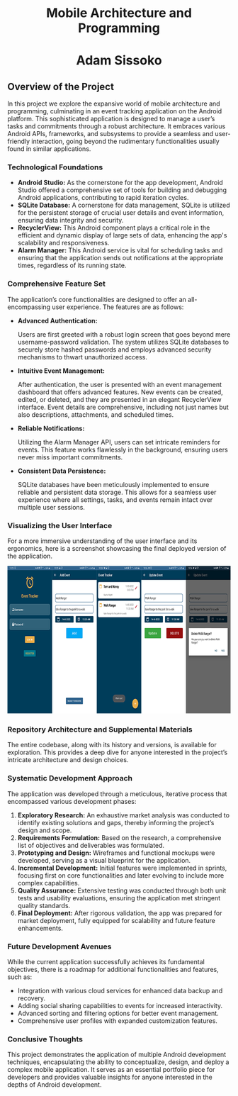 <h1 align = "center">Mobile Architecture and Programming</h1>
<h1 align = "center">Adam Sissoko</h1>

<h2>Overview of the Project</h2>
<p>
In this project we explore the expansive world of mobile architecture and programming, culminating in an event tracking application on the Android platform. This sophisticated application is designed to manage a user’s tasks and commitments through a robust architecture. It embraces various Android APIs, frameworks, and subsystems to provide a seamless and user-friendly interaction, going beyond the rudimentary functionalities usually found in similar applications.
</p>

<h3>Technological Foundations</h3>
<ul>
  <li><strong>Android Studio:</strong> As the cornerstone for the app development, Android Studio offered a comprehensive set of tools for building and debugging Android applications, contributing to rapid iteration cycles.</li>
  <li><strong>SQLite Database:</strong> A cornerstone for data management, SQLite is utilized for the persistent storage of crucial user details and event information, ensuring data integrity and security.</li>
  <li><strong>RecyclerView:</strong> This Android component plays a critical role in the efficient and dynamic display of large sets of data, enhancing the app's scalability and responsiveness.</li>
  <li><strong>Alarm Manager:</strong> This Android service is vital for scheduling tasks and ensuring that the application sends out notifications at the appropriate times, regardless of its running state.</li>
</ul>

<h3>Comprehensive Feature Set</h3>
<p>
The application’s core functionalities are designed to offer an all-encompassing user experience. The features are as follows:
</p>
<ul>
  <li>
    <strong>Advanced Authentication:</strong> 
    <p>Users are first greeted with a robust login screen that goes beyond mere username-password validation. The system utilizes SQLite databases to securely store hashed passwords and employs advanced security mechanisms to thwart unauthorized access.</p>
  </li>
  <li>
    <strong>Intuitive Event Management:</strong>
    <p>After authentication, the user is presented with an event management dashboard that offers advanced features. New events can be created, edited, or deleted, and they are presented in an elegant RecyclerView interface. Event details are comprehensive, including not just names but also descriptions, attachments, and scheduled times.</p>
  </li>
  <li>
    <strong>Reliable Notifications:</strong>
    <p>Utilizing the Alarm Manager API, users can set intricate reminders for events. This feature works flawlessly in the background, ensuring users never miss important commitments.</p>
  </li>
  <li>
    <strong>Consistent Data Persistence:</strong>
    <p>SQLite databases have been meticulously implemented to ensure reliable and persistent data storage. This allows for a seamless user experience where all settings, tasks, and events remain intact over multiple user sessions.</p>
  </li>
</ul>

<h3>Visualizing the User Interface</h3>
<p>
For a more immersive understanding of the user interface and its ergonomics, here is a screenshot showcasing the final deployed version of the application.
</p>
<img src="https://github.com/adamsissoko/CS360/blob/main/Apps/final_project_cs_360.png" alt="[screenshot of the final project]" style="width:810px;height:333px;">

<h3>Repository Architecture and Supplemental Materials</h3>
<p>
The entire codebase, along with its history and versions, is available for exploration. This provides a deep dive for anyone interested in the project’s intricate architecture and design choices.  
</p>

<h3>Systematic Development Approach</h3>
<p>
The application was developed through a meticulous, iterative process that encompassed various development phases:
</p>
<ol>
  <li><strong>Exploratory Research:</strong> An exhaustive market analysis was conducted to identify existing solutions and gaps, thereby informing the project’s design and scope.</li>
  <li><strong>Requirements Formulation:</strong> Based on the research, a comprehensive list of objectives and deliverables was formulated.</li>
  <li><strong>Prototyping and Design:</strong> Wireframes and functional mockups were developed, serving as a visual blueprint for the application.</li>
  <li><strong>Incremental Development:</strong> Initial features were implemented in sprints, focusing first on core functionalities and later evolving to include more complex capabilities.</li>
  <li><strong>Quality Assurance:</strong> Extensive testing was conducted through both unit tests and usability evaluations, ensuring the application met stringent quality standards.</li>
  <li><strong>Final Deployment:</strong> After rigorous validation, the app was prepared for market deployment, fully equipped for scalability and future feature enhancements.</li>
</ol>

<h3>Future Development Avenues</h3>
<p>
While the current application successfully achieves its fundamental objectives, there is a roadmap for additional functionalities and features, such as:
</p>
<ul>
  <li>Integration with various cloud services for enhanced data backup and recovery.</li>
  <li>Adding social sharing capabilities to events for increased interactivity.</li>
  <li>Advanced sorting and filtering options for better event management.</li>
  <li>Comprehensive user profiles with expanded customization features.</li>
</ul> 

<h3>Conclusive Thoughts</h3>
<p>
This project demonstrates the application of multiple Android development techniques, encapsulating the ability to conceptualize, design, and deploy a complex mobile application. It serves as an essential portfolio piece for developers and provides valuable insights for anyone interested in the depths of Android development.
</p>
